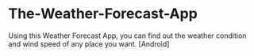 # The-Weather-Forecast-App
Using this Weather Forecast App, you can find out the weather condition and wind speed of any place you want. [Android]
